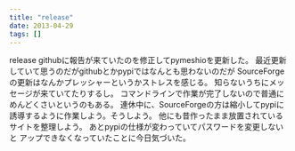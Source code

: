 ```yaml
---
title: "release"
date: 2013-04-29
tags: []
---
```


release
githubに報告が来ていたのを修正してpymeshioを更新した。
最近更新していて思うのだがgithubとかpypiではなんとも思わないのだが
SourceForgeの更新はなんかプレッシャーというかストレスを感じる。
知らないうちにメッセージが来ていてたりするし。
コマンドラインで作業が完了しないので普通にめんどくさいというのもある。
連休中に、SourceForgeの方は縮小してpypiに誘導するように作業しよう。そうしよう。
他にも昔作ったまま放置されているサイトを整理しよう。
あとpypiの仕様が変わっていてパスワードを変更しないと
アップできなくなっていたことに今日気づいた。
